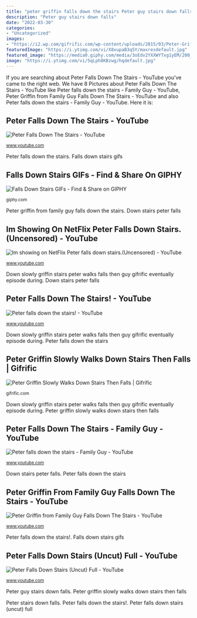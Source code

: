 ```yaml
---
title: "peter griffin falls down the stairs Peter guy stairs down falls"
description: "Peter guy stairs down falls"
date: "2022-03-30"
categories:
- "Uncategorized"
images:
- "https://i2.wp.com/gifrific.com/wp-content/uploads/2015/03/Peter-Griffin-Slowly-Walk-Down-Stairs-Fall-Family-Guy.gif?resize=421%2C227&amp;ssl=1"
featuredImage: "https://i.ytimg.com/vi/X8xupaB3q5Y/maxresdefault.jpg"
featured_image: "https://media0.giphy.com/media/3oEdv2YXXWYTxg1yEM/200_s.gif"
image: "https://i.ytimg.com/vi/5qLph8KBzwg/hqdefault.jpg"
---
```


If you are searching about Peter Falls Down The Stairs - YouTube you've came to the right web. We have 8 Pictures about Peter Falls Down The Stairs - YouTube like Peter falls down the stairs - Family Guy - YouTube, Peter Griffin from Family Guy Falls Down The Stairs - YouTube and also Peter falls down the stairs - Family Guy - YouTube. Here it is:

## Peter Falls Down The Stairs - YouTube

![Peter Falls Down The Stairs - YouTube](https://i.ytimg.com/vi/uCCQItIhsPY/hqdefault.jpg "Peter guy stairs down falls")

<small>www.youtube.com</small>

Peter falls down the stairs. Falls down stairs gifs

## Falls Down Stairs GIFs - Find &amp; Share On GIPHY

![Falls Down Stairs GIFs - Find &amp; Share on GIPHY](https://media0.giphy.com/media/3oEdv2YXXWYTxg1yEM/200_s.gif "Down slowly griffin stairs peter walks falls then guy gifrific eventually episode during")

<small>giphy.com</small>

Peter griffin from family guy falls down the stairs. Down stairs peter falls

## Im Showing On NetFlix Peter Falls Down Stairs.(Uncensored) - YouTube

![Im showing on NetFlix Peter falls down stairs.(Uncensored) - YouTube](https://i.ytimg.com/vi/X8xupaB3q5Y/maxresdefault.jpg "Im showing on netflix peter falls down stairs.(uncensored)")

<small>www.youtube.com</small>

Down slowly griffin stairs peter walks falls then guy gifrific eventually episode during. Down stairs peter falls

## Peter Falls Down The Stairs! - YouTube

![Peter falls down the stairs! - YouTube](https://i.ytimg.com/vi/bxBrd1ORfjI/maxresdefault.jpg "Peter stairs down falls")

<small>www.youtube.com</small>

Down slowly griffin stairs peter walks falls then guy gifrific eventually episode during. Peter falls down the stairs

## Peter Griffin Slowly Walks Down Stairs Then Falls | Gifrific

![Peter Griffin Slowly Walks Down Stairs Then Falls | Gifrific](https://i2.wp.com/gifrific.com/wp-content/uploads/2015/03/Peter-Griffin-Slowly-Walk-Down-Stairs-Fall-Family-Guy.gif?resize=421%2C227&amp;ssl=1 "Falls down stairs gifs")

<small>gifrific.com</small>

Down slowly griffin stairs peter walks falls then guy gifrific eventually episode during. Peter griffin slowly walks down stairs then falls

## Peter Falls Down The Stairs - Family Guy - YouTube

![Peter falls down the stairs - Family Guy - YouTube](https://i.ytimg.com/vi/mmDh5gA9U88/maxresdefault.jpg "Down slowly griffin stairs peter walks falls then guy gifrific eventually episode during")

<small>www.youtube.com</small>

Down stairs peter falls. Peter falls down the stairs

## Peter Griffin From Family Guy Falls Down The Stairs - YouTube

![Peter Griffin from Family Guy Falls Down The Stairs - YouTube](https://i.ytimg.com/vi/5qLph8KBzwg/hqdefault.jpg "Peter griffin from family guy falls down the stairs")

<small>www.youtube.com</small>

Peter falls down the stairs!. Falls down stairs gifs

## Peter Falls Down Stairs (Uncut) Full - YouTube

![Peter Falls Down Stairs (Uncut) Full - YouTube](https://i.ytimg.com/vi/buhSY4V679A/maxresdefault.jpg "Peter guy stairs down falls")

<small>www.youtube.com</small>

Peter guy stairs down falls. Peter griffin slowly walks down stairs then falls

Peter stairs down falls. Peter falls down the stairs!. Peter falls down stairs (uncut) full
